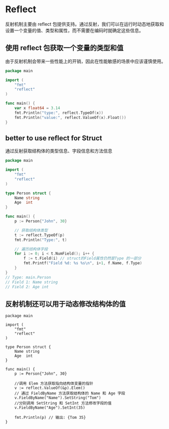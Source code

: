 # Reflect


反射机制主要由 reflect 包提供支持。通过反射，我们可以在运行时动态地获取和设置一个变量的值、类型和属性，而不需要在编码时就确定这些信息。

## 使用 reflect 包获取一个变量的类型和值

由于反射机制会带来一些性能上的开销，因此在性能敏感的场景中应该谨慎使用。

```go
package main

import (
    "fmt"
    "reflect"
)

func main() {
    var x float64 = 3.14
    fmt.Println("type:", reflect.TypeOf(x))
    fmt.Println("value:", reflect.ValueOf(x).Float())
}
```
## better to use reflect for Struct 

通过反射获取结构体的类型信息、字段信息和方法信息
```go
package main

import (
    "fmt"
    "reflect"
)

type Person struct {
    Name string
    Age  int
}

func main() {
    p := Person{"John", 30}

    // 获取结构体类型
    t := reflect.TypeOf(p)
    fmt.Println("Type:", t)

    // 遍历结构体字段
    for i := 0; i < t.NumField(); i++ {
        f := t.Field(i) // struct的Field属性仍然是Type 的一部分
        fmt.Printf("Field %d: %s %s\n", i+1, f.Name, f.Type)
    }
}
// Type: main.Person
// Field 1: Name string
// Field 2: Age int
```

## 反射机制还可以用于动态修改结构体的值

```to
package main

import (
    "fmt"
    "reflect"
)

type Person struct {
    Name string
    Age  int
}

func main() {
    p := Person{"John", 30}

    //调用 Elem 方法获取指向结构体变量的指针
    v := reflect.ValueOf(&p).Elem() 
    // 通过 FieldByName 方法获取结构体的 Name 和 Age 字段
    v.FieldByName("Name").SetString("Tom")
    //分别调用 SetString 和 SetInt 方法修改字段的值
    v.FieldByName("Age").SetInt(35)

    fmt.Println(p) // 输出: {Tom 35}
}
```

